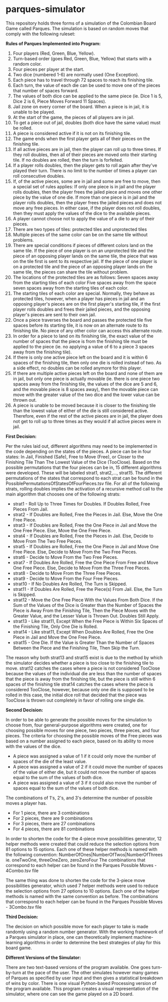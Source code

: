# parques-simulator

This repository holds three forms of a simulation of the Colombian Board Game called Parques. The simulation is based on random moves that comply with the following ruleset:

**Rules of Parques Implemented into Program:**
1. Four players (Red, Green, Blue, Yellow).
2. Turn-based order (goes Red, Green, Blue, Yellow) that starts with a random color.
3. Four pieces per player at the start.
4. Two dice (numbered 1-6) are normally used (One Exception).
5. Each piece has to travel through 72 spaces to reach its finishing tile.
6. Each turn, the value of each die can be used to move one of the pieces that number of spaces forward.
7. The values of both dice can be applied to the same piece (ie. Dice 1 is 5, Dice 2 is 6, Piece Moves Forward 11 Spaces).
8. Jail zone on every corner of the board. When a piece is in jail, it is unable to be played.
9. At the start of the game, the pieces of all players are in jail.
10. To get a piece out of jail, doubles (both dice have the same value) must be rolled.
12. A piece is considered active if it is not on its finishing tile.
13. The game ends when the first player gets all of their pieces on the finishing tile.
14. If all active pieces are in jail, then the player can roll up to three times. If they roll doubles, then all of their pieces are moved onto their starting tile. If no doubles are rolled, then the turn is forfeited.
15. If a player rolls doubles, then the player gets to roll again after they've played their turn. There is no limit to the number of times a player can roll consecutive doubles.
16. If, of the active pieces, some are in jail and some are free to move, then a special set of rules applies:
      If only one piece is in jail and the player rolls doubles, then the player frees the jailed piece and moves one other piece by the value of one die.
      If more than one piece is in jail and the player rolls doubles, then the player frees the jailed pieces and does not move any free pieces.
      In either case, if the player does not roll doubles, then they must apply the values of the dice to the available pieces.
17. A player cannot choose not to apply the value of a die to any of their pieces.
18. There are two types of tiles: protected tiles and unprotected tiles
19. Multiple pieces of the same color can be on the same tile without problems.
20. There are special conditions if pieces of different colors land on the same tile.
      If the piece of one player is on an unprotected tile and the piece of an opposing player lands on the same tile, the piece that was on the tile first is sent         to its respective jail.
      If the piece of one player is on a protected tile and the piece of an opposing player lands on the same tile, the pieces can share the tile without problem.
21. The locations of the protected tiles are as follows:
      Seven spaces away from the starting tiles of each color
      Five spaces away from the space seven spaces away from the starting tiles of each color.
22. The starting tiles of each color are special. Normally, they behave as protected tiles, however, when a player has pieces in jail and an opposing player's pieces are on the first player's starting tile, if the first player rolls doubles and frees their jailed pieces, and the opposing player's pieces are sent to their own jail.
23. Once a piece traverses the board and passes the protected tile five spaces before its starting tile, it is now on an alternate route to its finishing tile. No piece of any other color can access this alternate route.
24. In order for a piece to land on its finishing tile, the exact value of the number of spaces that the piece is from the finishing tile must be applied to the piece (ie. no applying a value of 6 to a piece 3 spaces away from the finishing tile).
25. If there is only one active piece left on the board and it is within 6 spaces of the finishing tile, then only one die is rolled instead of two. As a side effect, no doubles can be rolled anymore for this player.
26. If there are multiple active pieces left on the board and none of them are in jail, but only one piece is actually movable (ie. there is one piece two spaces away from the finishing tile, the values of the dice are 5 and 6, and the movable piece is 8 spaces away), then the movable piece can move with the greater value of the two dice and the lower value can be thrown out.
27. A piece is unable to be moved because it is closer to the finishing tile than the lowest value of either of the die is still considered active. Therefore, even if the rest of the active pieces are in jail, the player does not get to roll up to three times as they would if all active pieces were in jail.


**First Decision:**

Per the rules laid out, different algorithms may need to be implemented in the code depending on the states of the pieces. A piece can be in four states: In Jail, Finished (Safe), Free to Move (Free), or Closer to the Finishing Tile Than The Lowest Value of the Dice (TooClose). Based on the possible permutations that the four pieces can be in, 15 different algorithms were developed. These will be labeled strat1, strat2,..., strat15. The different permutations of the states that correspond to each strat can be found in the PossiblePermutationsOfStatesOfFourPieces.tsv file.
For all of the following strats, rolling doubles implies the activation of a recursive method call to the main algorithm that chooses one of the following strats:
- strat1 - Roll Up to Three Times for Doubles. If Doubles Rolled, Free Pieces From Jail.
- strat2 - If Doubles are Rolled, Free the Pieces in Jail. Else, Move the One Free Piece.
- strat3 - If Doubles are Rolled, Free the One Piece in Jail and Move the One Free Piece. Else, Move the One Free Piece.
- strat4 - If Doubles are Rolled, Free the Pieces in Jail. Else, Decide to Move From The Two Free Pieces.
- strat5 - If Doubles are Rolled, Free the One Piece in Jail and Move One Free Piece. Else, Decide to Move From the Two Free Pieces.
- strat6 - Decide to Move From the Two Free Pieces.
- strat7 - If Doubles Are Rolled, Free the One Piece From Free and Move One Free Piece. Else, Decide to Move From the Three Free Pieces.
- strat8 - Decide to Move From the Three Free Pieces.
- strat9 - Decide to Move From the Four Free Pieces.
- strat10 - If No Doubles Are Rolled, The Turn is Skipped.
- strat11 - If Doubles Are Rolled, Free the Piece(s) From Jail. Else, the Turn is Skipped.
- strat12 - Move the One Free Piece With the Values From Both Dice. If the Sum of the Values of the Dice is Greater than the Number of Spaces the Piece is Away From the Finishing Tile, Then the Piece Moves with the Greater Value, and the Lesser Value is Thrown Out. Doubles Still Apply.
- strat13 - Like strat11, Except When the Free Piece is Within Six Spaces of the Finishing Tile, Only One Die is Rolled. 
- strat14 - Like strat11, Except When Doubles Are Rolled, Free the One Piece in Jail and Move the One Free Piece.
- strat15 - One Die. If the Value is Greater Than the Number of Spaces Between the Piece and the Finishing Tile, Then Skip the Turn.


The reason why both strat13 and strat15 exist is due to the method by which the simulator decides whether a piece is too close to the finishing tile to move. strat12 catches the cases where a piece is not considered TooClose because the values of the individual die are less than the number of spaces that the piece is away from the finishing tile, but the piece is still within 6 spaces of the finishing tile
strat14 catches the cases where the piece is considered TooClose, however, because only one die is supposed to be rolled in this case, the initial dice roll that decided that the piece was TooClose is thrown out completely in favor of rolling one single die.




**Second Decision:**

In order to be able to generate the possible moves for the simulation to choose from, four general-purpose algorithms were created, one for choosing possible moves for one piece, two pieces, three pieces, and four pieces. The criteria for choosing the possible moves of the Free pieces was based on a number assigned to each piece, based on its ability to move with the values of the dice. 
- A piece was assigned a value of 1 if it could only move the number of spaces of the die of the least value.
- A piece was assigned a value of 2 if it could move the number of spaces of the value of either die, but it could not move the number of spaces equal to the sum of the values of both dice.
- A piece was assigned a value of 3 if it could also move the number of spaces equal to the sum of the values of both dice.

The combinations of 1's, 2's, and 3's determine the number of possible moves a player has. 
- For 1 piece, there are 3 combinations
- For 2 pieces, there are 9 combinations
- For 3 pieces, there are 27 combinations
- For 4 pieces, there are 81 combinations

In order to shorten the code for the 4-piece move possibilities generator, 12 helper methods were created that could reduce the selection options from 81 options to 15 options. Each one of these helper methods is named with the following convention:
NumberOfOnes|NumberOfTwos|NumberOfThrees
ie. oneTwoOne, threeOneZero, zeroZeroFour
The combinations that correspond to each helper can be found in the Parques Possible Moves - 4Combo.tsv file

The same thing was done to shorten the code for the 3-piece move possibilities generator, which used 7 helper methods were used to reduce the selection options from 27 options to 10 options. Each one of the helper methods is named with the same convention as before.
The combinations that correspond to each helper can be found in the Parques Possible Moves - 3Combo.tsv file



**Third Decision:**

The decision on which possible move for each player to take is made randomly using a random number generator. With the working framework of a Parques simulator in place, one can theoretically implement machine-learning algorithms in order to determine the best strategies of play for this board game. 


**Different Versions of the Simulator:**

There are two text-based versions of the program available. One goes turn-by-turn at the pace of the user. The other simulates however many games of Parques as specified by user input and then gives a statistical breakdown of wins by color. 
There is one visual Python-based Processing version of the program available. This program creates a visual representation of the simulator, where one can see the game played on a 2D board.
